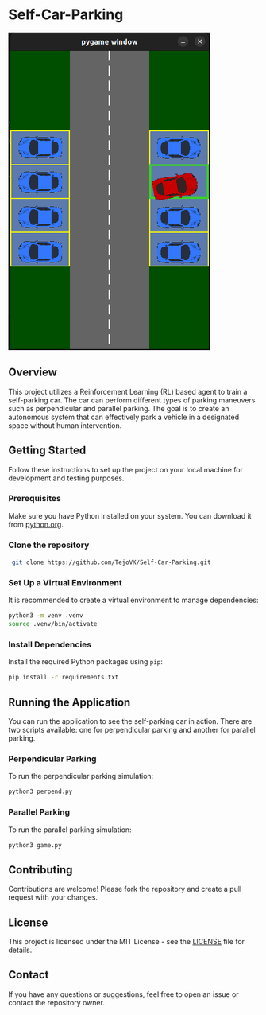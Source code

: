# Self-Car-Parking

![Perpendicular Parking](images/perpendicular_parked.png)

## Overview

This project utilizes a Reinforcement Learning (RL) based agent to train a self-parking car. The car can perform different types of parking maneuvers such as perpendicular and parallel parking. The goal is to create an autonomous system that can effectively park a vehicle in a designated space without human intervention.

## Getting Started

Follow these instructions to set up the project on your local machine for development and testing purposes.

### Prerequisites

Make sure you have Python installed on your system. You can download it from [python.org](https://www.python.org/).

### Clone the repository

```bash
 git clone https://github.com/TejoVK/Self-Car-Parking.git
```

### Set Up a Virtual Environment

It is recommended to create a virtual environment to manage dependencies:

```bash
python3 -m venv .venv
source .venv/bin/activate
```

### Install Dependencies

Install the required Python packages using `pip`:

```bash
pip install -r requirements.txt
```

## Running the Application

You can run the application to see the self-parking car in action. There are two scripts available: one for perpendicular parking and another for parallel parking.

### Perpendicular Parking

To run the perpendicular parking simulation:

```bash
python3 perpend.py
```

### Parallel Parking

To run the parallel parking simulation:

```bash
python3 game.py
```

## Contributing

Contributions are welcome! Please fork the repository and create a pull request with your changes.

## License

This project is licensed under the MIT License - see the [LICENSE](LICENSE) file for details.

## Contact

If you have any questions or suggestions, feel free to open an issue or contact the repository owner.

